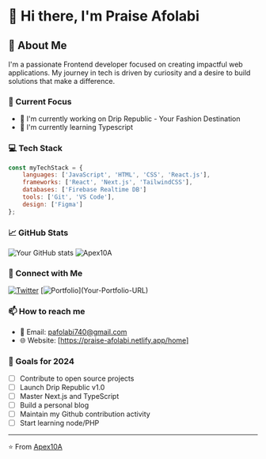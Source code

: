 # 👋 Hi there, I'm Praise Afolabi

## 🚀 About Me
I'm a passionate Frontend developer focused on creating impactful web applications. My journey in tech is driven by curiosity and a desire to build solutions that make a difference.

### 🎯 Current Focus
- 🔭 I'm currently working on Drip Republic - Your Fashion Destination
- 🌱 I'm currently learning Typescript

### 💻 Tech Stack
```javascript
const myTechStack = {
    languages: ['JavaScript', 'HTML', 'CSS', 'React.js'],
    frameworks: ['React', 'Next.js', 'TailwindCSS'],
    databases: ['Firebase Realtime DB']
    tools: ['Git', 'VS Code'],
    design: ['Figma']
};
```


### 📈 GitHub Stats
![Your GitHub stats](https://github-readme-stats.vercel.app/api?username=Apex10A&show_icons=true&theme=radical)
<img src="https://github-profile-trophy.vercel.app/?username=Apex10A" alt="Apex10A" />

### 🤝 Connect with Me
[![Twitter](https://x.com/dev_apexxr)](Your-Twitter-URL)
[![Portfolio]([https://img.shields.io/badge/Portfolio-000000?style=for-the-badge&logo=About.me&logoColor=white](https://praise-afolabi.netlify.app/home))](Your-Portfolio-URL)

### 📫 How to reach me
- 📧 Email: pafolabi740@gmail.com
- 🌐 Website: [https://praise-afolabi.netlify.app/home]

### 🎯 Goals for 2024
- [ ] Contribute to open source projects
- [ ] Launch Drip Republic v1.0
- [ ] Master Next.js and TypeScript
- [ ] Build a personal blog
- [ ] Maintain my Github contribution activity
- [ ] Start learning node/PHP

---
⭐️ From [Apex10A](https://github.com/Apex10A)
